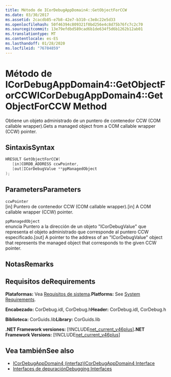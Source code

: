 ```yaml
---
title: Método de ICorDebugAppDomain4::GetObjectForCCW
ms.date: 03/30/2017
ms.assetid: 2cacdb85-e7b8-42e7-b310-c3e8c22e5d33
ms.openlocfilehash: 50f46394c809321f0bd256e4c8d75b76fc7c2c70
ms.sourcegitcommit: 13e79efdbd589cad6b1de634f5d6b1262b12ab01
ms.translationtype: MT
ms.contentlocale: es-ES
ms.lasthandoff: 01/28/2020
ms.locfileid: "76784859"
---
```

# <a name="icordebugappdomain4getobjectforccw-method"></a><span data-ttu-id="bb160-102">Método de ICorDebugAppDomain4::GetObjectForCCW</span><span class="sxs-lookup"><span data-stu-id="bb160-102">ICorDebugAppDomain4::GetObjectForCCW Method</span></span>
<span data-ttu-id="bb160-103">Obtiene un objeto administrado de un puntero de contenedor CCW (COM callable wrapper).</span><span class="sxs-lookup"><span data-stu-id="bb160-103">Gets a managed object from a COM callable wrapper (CCW) pointer.</span></span>  
  
## <a name="syntax"></a><span data-ttu-id="bb160-104">Sintaxis</span><span class="sxs-lookup"><span data-stu-id="bb160-104">Syntax</span></span>  
  
```cpp  
HRESULT GetObjectForCCW(  
   [in]CORDB_ADDRESS ccwPointer,   
   [out]ICorDebugValue **ppManagedObject  
);  
```  
  
## <a name="parameters"></a><span data-ttu-id="bb160-105">Parameters</span><span class="sxs-lookup"><span data-stu-id="bb160-105">Parameters</span></span>  
 `ccwPointer`  
 <span data-ttu-id="bb160-106">[in] Puntero de contenedor CCW (COM callable wrapper).</span><span class="sxs-lookup"><span data-stu-id="bb160-106">[in] A COM callable wrapper (CCW) pointer.</span></span>  
  
 `ppManagedObject`  
 <span data-ttu-id="bb160-107">enuncia Puntero a la dirección de un objeto "ICorDebugValue" que representa el objeto administrado que corresponde al puntero CCW especificado.</span><span class="sxs-lookup"><span data-stu-id="bb160-107">[out] A pointer to the address of an "ICorDebugValue" object that represents the managed object that corresponds to the given CCW pointer.</span></span>  
  
## <a name="remarks"></a><span data-ttu-id="bb160-108">Notas</span><span class="sxs-lookup"><span data-stu-id="bb160-108">Remarks</span></span>  
  
## <a name="requirements"></a><span data-ttu-id="bb160-109">Requisitos de</span><span class="sxs-lookup"><span data-stu-id="bb160-109">Requirements</span></span>  
 <span data-ttu-id="bb160-110">**Plataformas:** Vea [Requisitos de sistema](../../../../docs/framework/get-started/system-requirements.md).</span><span class="sxs-lookup"><span data-stu-id="bb160-110">**Platforms:** See [System Requirements](../../../../docs/framework/get-started/system-requirements.md).</span></span>  
  
 <span data-ttu-id="bb160-111">**Encabezado:** CorDebug.idl, CorDebug.h</span><span class="sxs-lookup"><span data-stu-id="bb160-111">**Header:** CorDebug.idl, CorDebug.h</span></span>  
  
 <span data-ttu-id="bb160-112">**Biblioteca:** CorGuids.lib</span><span class="sxs-lookup"><span data-stu-id="bb160-112">**Library:** CorGuids.lib</span></span>  
  
 <span data-ttu-id="bb160-113">**.NET Framework versiones:** [!INCLUDE[net_current_v46plus](../../../../includes/net-current-v46plus-md.md)]</span><span class="sxs-lookup"><span data-stu-id="bb160-113">**.NET Framework Versions:** [!INCLUDE[net_current_v46plus](../../../../includes/net-current-v46plus-md.md)]</span></span>  
  
## <a name="see-also"></a><span data-ttu-id="bb160-114">Vea también</span><span class="sxs-lookup"><span data-stu-id="bb160-114">See also</span></span>

- [<span data-ttu-id="bb160-115">ICorDebugAppDomain4 (interfaz)</span><span class="sxs-lookup"><span data-stu-id="bb160-115">ICorDebugAppDomain4 Interface</span></span>](icordebugappdomain4-interface.md)
- [<span data-ttu-id="bb160-116">Interfaces de depuración</span><span class="sxs-lookup"><span data-stu-id="bb160-116">Debugging Interfaces</span></span>](debugging-interfaces.md)
